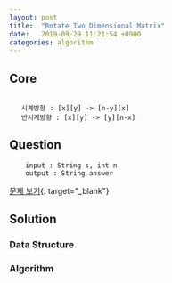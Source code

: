 ```yaml
---
layout: post
title:  "Rotate Two Dimensional Matrix"
date:   2019-09-29 11:21:54 +0900
categories: algorithm
---
```


## Core
```

   시계방향 : [x][y] -> [n-y][x]
   반시계방향 : [x][y] -> [y][n-x]

```

## Question

```
    input : String s, int n
    output : String answer
```

[문제 보기](https://programmers.co.kr/learn/courses/30/lessons/42578){: target="_blank"}

## Solution

### Data Structure

### Algorithm

